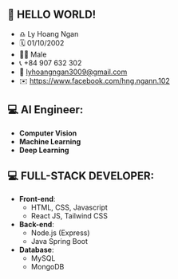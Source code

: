 ## 👋 HELLO WORLD! 
* ♎ Ly Hoang Ngan
* 🗓️ 01/10/2002
* 👨‍💼 Male
* 📞 +84 907 632 302
* 📧 lyhoangngan3009@gmail.com
* ✉️ https://www.facebook.com/hng.ngann.102
## 💻 AI Engineer:
* **Computer Vision**
* **Machine Learning**
* **Deep Learning**
## 💻 FULL-STACK DEVELOPER:
* **Front-end**:
  * HTML, CSS, Javascript
  * React JS, Tailwind CSS
* **Back-end**:
  * Node.js (Express)
  * Java Spring Boot
* **Database**:
  * MySQL
  * MongoDB 

